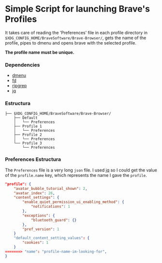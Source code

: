 # Simple Script for launching Brave's Profiles

It takes care of reading the 'Preferences' file in each profile directory in `$XDG_CONFIG_HOME/BraveSoftware/Brave-Browser/`, gets the name of the profile, pipes to dmenu and opens brave with the selected profile.

__The profile name must be unique.__

### Dependencies

- [dmenu](https://tools.suckless.org/dmenu/)
- [fd](https://github.com/sharkdp/fd)
- [ripgrep](https://github.com/BurntSushi/ripgrep)
- [jq](https://github.com/stedolan/jq)

### Estructura

```
├── $XDG_CONFIG_HOME/BraveSoftware/Brave-Browser/
    ├── Default
    │   └── Preferences
    ├── Profile 1
    │   └── Preferences
    ├── Profile 2
    │   └── Preferences
    └── Profile 3
        └── Preferences
```


### Preferences Estructura

The `Preferences` file is a very long `json` file. I used [jq](https://github.com/stedolan/jq) so I could get the value of the `profile.name` key, which represents the name I gave the `profile`.

```json
"profile": {
    "avatar_bubble_tutorial_shown": 2,
    "avatar_index": 26,
    "content_settings": {
        "enable_quiet_permission_ui_enabling_method": {
            "notifications": 1
        },
        "exceptions": {
            "bluetooth_guard": {}
        },
        "pref_version": 1
    }
    "default_content_setting_values": {
        "cookies": 1
    }
=======> "name": "profile-name-im-looking-for",
}
```
